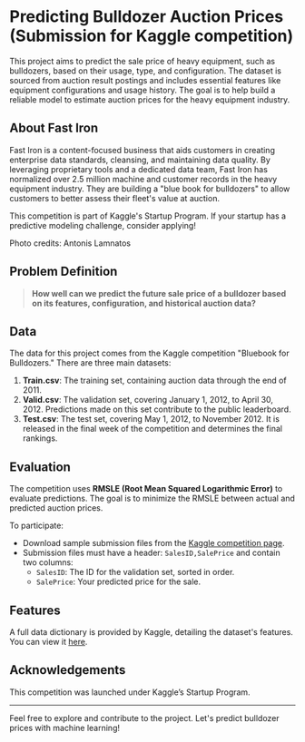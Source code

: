 # Predicting Bulldozer Auction Prices (Submission for Kaggle competition)

This project aims to predict the sale price of heavy equipment, such as bulldozers, based on their usage, type, and configuration. The dataset is sourced from auction result postings and includes essential features like equipment configurations and usage history. The goal is to help build a reliable model to estimate auction prices for the heavy equipment industry.

## About Fast Iron

Fast Iron is a content-focused business that aids customers in creating enterprise data standards, cleansing, and maintaining data quality. By leveraging proprietary tools and a dedicated data team, Fast Iron has normalized over 2.5 million machine and customer records in the heavy equipment industry. They are building a "blue book for bulldozers" to allow customers to better assess their fleet's value at auction.

This competition is part of Kaggle's Startup Program. If your startup has a predictive modeling challenge, consider applying!

Photo credits: Antonis Lamnatos

## Problem Definition

> **How well can we predict the future sale price of a bulldozer based on its features, configuration, and historical auction data?**

## Data

The data for this project comes from the Kaggle competition "Bluebook for Bulldozers." There are three main datasets:

1. **Train.csv**: The training set, containing auction data through the end of 2011.
2. **Valid.csv**: The validation set, covering January 1, 2012, to April 30, 2012. Predictions made on this set contribute to the public leaderboard.
3. **Test.csv**: The test set, covering May 1, 2012, to November 2012. It is released in the final week of the competition and determines the final rankings.

## Evaluation

The competition uses **RMSLE (Root Mean Squared Logarithmic Error)** to evaluate predictions. The goal is to minimize the RMSLE between actual and predicted auction prices.

To participate:
- Download sample submission files from the [Kaggle competition page](https://www.kaggle.com/c/bluebook-for-bulldozers/data).
- Submission files must have a header: `SalesID,SalePrice` and contain two columns:
  - `SalesID`: The ID for the validation set, sorted in order.
  - `SalePrice`: Your predicted price for the sale.

## Features

A full data dictionary is provided by Kaggle, detailing the dataset's features. You can view it [here](https://www.kaggle.com/c/bluebook-for-bulldozers/data?select=Data+Dictionary.xlsx).

## Acknowledgements

This competition was launched under Kaggle’s Startup Program.

---

Feel free to explore and contribute to the project. Let's predict bulldozer prices with machine learning!

